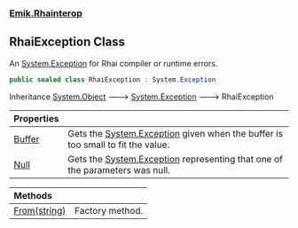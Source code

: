 ### [Emik.Rhainterop](Emik.Rhainterop.md 'Emik.Rhainterop')

## RhaiException Class

An [System.Exception](https://docs.microsoft.com/en-us/dotnet/api/System.Exception 'System.Exception') for Rhai compiler or runtime errors.

```csharp
public sealed class RhaiException : System.Exception
```

Inheritance [System.Object](https://docs.microsoft.com/en-us/dotnet/api/System.Object 'System.Object') &#129106; [System.Exception](https://docs.microsoft.com/en-us/dotnet/api/System.Exception 'System.Exception') &#129106; RhaiException

| Properties | |
| :--- | :--- |
| [Buffer](RhaiException.Buffer.md 'Emik.Rhainterop.RhaiException.Buffer') | Gets the [System.Exception](https://docs.microsoft.com/en-us/dotnet/api/System.Exception 'System.Exception') given when the buffer is too small to fit the value. |
| [Null](RhaiException.Null.md 'Emik.Rhainterop.RhaiException.Null') | Gets the [System.Exception](https://docs.microsoft.com/en-us/dotnet/api/System.Exception 'System.Exception') representing that one of the parameters was null. |

| Methods | |
| :--- | :--- |
| [From(string)](RhaiException.From.utyxwOW5tTjQx2YSdzHWyg.md 'Emik.Rhainterop.RhaiException.From(string)') | Factory method. |
